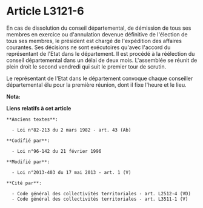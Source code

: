 # Article L3121-6

En cas de dissolution du conseil départemental, de démission de tous ses membres en exercice ou d'annulation devenue
définitive de l'élection de tous ses membres, le président est chargé de l'expédition des affaires courantes. Ses décisions
ne sont exécutoires qu'avec l'accord du représentant de l'Etat dans le département. Il est procédé à la réélection du conseil
départemental dans un délai de deux mois. L'assemblée se réunit de plein droit le second vendredi qui suit le premier tour de
scrutin. 

Le représentant de l'Etat dans le département convoque chaque conseiller départemental élu pour la première réunion, dont il
fixe l'heure et le lieu.

**Nota:**



**Liens relatifs à cet article**

	**Anciens textes**:

	  - Loi n°82-213 du 2 mars 1982 - art. 43 (Ab)

	**Codifié par**:

	  - Loi n°96-142 du 21 février 1996

	**Modifié par**:

	  - Loi n°2013-403 du 17 mai 2013 - art. 1 (V)

	**Cité par**:

	  - Code général des collectivités territoriales - art. L2512-4 (VD)
	  - Code général des collectivités territoriales - art. L3511-1 (V)
